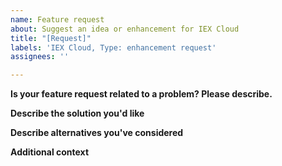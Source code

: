 ```yaml
---
name: Feature request
about: Suggest an idea or enhancement for IEX Cloud
title: "[Request]"
labels: 'IEX Cloud, Type: enhancement request'
assignees: ''

---
```


**Is your feature request related to a problem? Please describe.**


**Describe the solution you'd like**


**Describe alternatives you've considered**


**Additional context**
